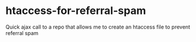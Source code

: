 # htaccess-for-referral-spam
Quick ajax call to a repo that allows me to create an htaccess file to prevent referral spam
